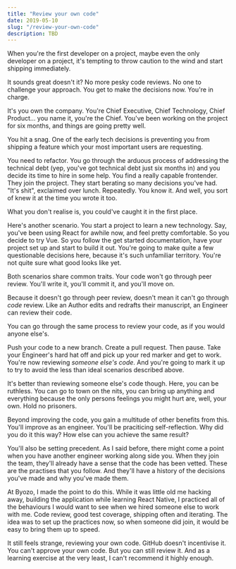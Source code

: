 ```yaml
---
title: "Review your own code"
date: 2019-05-10
slug: "/review-your-own-code"
description: TBD
---
```


When you're the first developer on a project, maybe even the only developer on a project, it's tempting to throw caution to the wind and start shipping immediately.

It sounds great doesn't it? No more pesky code reviews. No one to challenge your approach. You get to make the decisions now. You're in charge.

It's you own the company. You're Chief Executive, Chief Technology, Chief Product... you name it, you're the Chief. You've been working on the project for six months, and things are going pretty well.

You hit a snag. One of the early tech decisions is preventing you from shipping a feature which your most important users are requesting.

You need to refactor. You go through the arduous process of addressing the technical debt (yep, you've got technical debt just six months in) and you decide its time to hire in some help. You find a really capable frontender. They join the project. They start berating so many decisions you've had. "It's shit", exclaimed over lunch. Repeatedly. You know it. And well, you sort of knew it at the time you wrote it too.

What you don't realise is, you could've caught it in the first place.

Here's another scenario. You start a project to learn a new technology. Say, you've been using React for awhile now, and feel pretty comfortable. So you decide to try Vue. So you follow the get started documentation, have your project set up and start to build it out. You're going to make quite a few questionable decisions here, because it's such unfamiliar territory. You're not quite sure what good looks like yet.

Both scenarios share common traits. Your code won't go through peer review. You'll write it, you'll commit it, and you'll move on.

Because it doesn't go through peer review, doesn't mean it can't go through *code* review. Like an Author edits and redrafts their manuscript, an Engineer can review their code. 

You can go through the same process to review your code, as if you would anyone else's.

Push your code to a new branch. Create a pull request. Then pause. Take your Engineer's hard hat off and pick up your red marker and get to work. You're now reviewing *someone else's code*. And you're going to mark it up to try to avoid the less than ideal scenarios described above.

It's better than reviewing someone else's code though. Here, you can be ruthless. You can go to town on the nits, you can bring up anything and everything because the only persons feelings you might hurt are, well, your own. Hold no prisoners.

Beyond improving the code, you gain a multitude of other benefits from this. You'll improve as an engineer. You'll be praciticing self-reflection. Why did you do it this way? How else can you achieve the same result?

You'll also be setting precedent. As I said before, there might come a point when you have another engineer working along side you. When they join the team, they'll already have a sense that the code has been vetted. These are the practises that you follow. And they'll have a history of the decisions you've made and why you've made them.

At Byozo, I made the point to do this. While it was little old me hacking away, building the application while learning React Native, I practiced all of the behaviours I would want to see when we hired someone else to work with me. Code review, good test coverage, shipping often and iterating. The idea was to set up the practices now, so when someone did join, it would be easy to bring them up to speed.

It still feels strange, reviewing your own code. GitHub doesn't incentivise it. You can't approve your own code. But you can still review it. And as a learning exercise at the very least, I can't recommend it highly enough.
